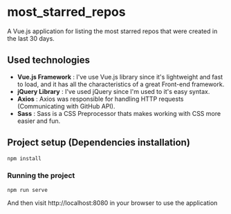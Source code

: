 # most_starred_repos
A Vue.js application for listing the most starred repos that were created in the last 30 days.

## Used technologies 
- **Vue.js Framework** : I've use Vue.js library since it's lightweight and fast to load, and it has all the characteristics of a great Front-end framework.
- **jQuery Library** : I've used jQuery since I'm used to it's easy syntax.
- **Axios** : Axios was responsible for handling HTTP requests (Communicating with GitHub API).
- **Sass** : Sass is a CSS Preprocessor thats makes working with CSS more easier and fun.

## Project setup (Dependencies installation)
```
npm install
```

### Running the project
```
npm run serve
```
And then visit http://localhost:8080 in your browser to use the application 


